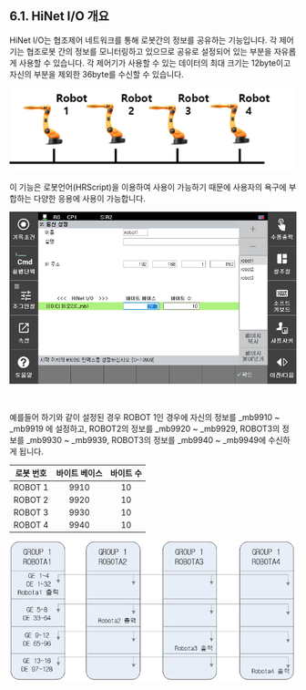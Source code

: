﻿## 6.1. HiNet I/O 개요



HiNet I/O는 협조제어 네트워크를 통해 로봇간의 정보를 공유하는 기능입니다. 각 제어기는 협조로봇 간의 정보를 모니터링하고 있으므로 공유로 설정되어 있는 부분을 자유롭게 사용할 수 있습니다. 각 제어기가 사용할 수 있는 데이터의 최대 크기는 12byte이고 자신의 부분을 제외한 36byte를 수신할 수 있습니다.  
 

![[그림 6-1] HiNet 그룹 구조 ](../_assets/6-1.png)

이 기능은 로봇언어(HRScript)을 이용하여 사용이 가능하기 때문에 사용자의 욕구에 부합하는 다양한 응용에 사용이 가능합니다.  


![ ](../_assets/6-3.png) 

<br>

예를들어 하기와 같이 설정된 경우 ROBOT 1인 경우에 자신의 정보를 _mb9910 ~ _mb9919 에 설정하고, ROBOT2의 정보를 _mb9920 ~ _mb9929, ROBOT3의 정보를 _mb9930 ~ _mb9939, ROBOT3의 정보를 _mb9940 ~ _mb9949에 수신하게 됩니다.   

| 로봇 번호 | 바이트 베이스 | 바이트 수 |
| :---: | :---: |  :---: | 
| ROBOT 1 | 9910 | 10 |
| ROBOT 2 | 9920 | 10 |
| ROBOT 3 | 9930 | 10 |
| ROBOT 4 | 9940 | 10 |


![[그림 6-2] HiNet I/O 사용 예시(그룹 1번 – 로봇 4대) ](../_assets/6-2.png) 
